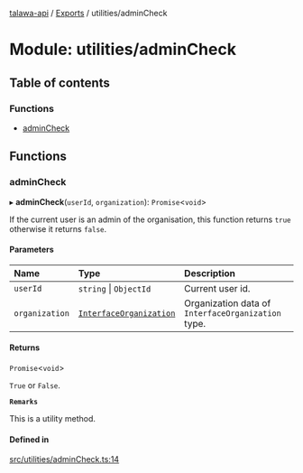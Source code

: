 [talawa-api](../README.md) / [Exports](../modules.md) / utilities/adminCheck

# Module: utilities/adminCheck

## Table of contents

### Functions

- [adminCheck](utilities_adminCheck.md#admincheck)

## Functions

### adminCheck

▸ **adminCheck**(`userId`, `organization`): `Promise`\<`void`\>

If the current user is an admin of the organisation, this function returns `true` otherwise it returns `false`.

#### Parameters

| Name | Type | Description |
| :------ | :------ | :------ |
| `userId` | `string` \| `ObjectId` | Current user id. |
| `organization` | [`InterfaceOrganization`](../interfaces/models_Organization.InterfaceOrganization.md) | Organization data of `InterfaceOrganization` type. |

#### Returns

`Promise`\<`void`\>

`True` or `False`.

**`Remarks`**

This is a utility method.

#### Defined in

[src/utilities/adminCheck.ts:14](https://github.com/PalisadoesFoundation/talawa-api/blob/8707a9c/src/utilities/adminCheck.ts#L14)
